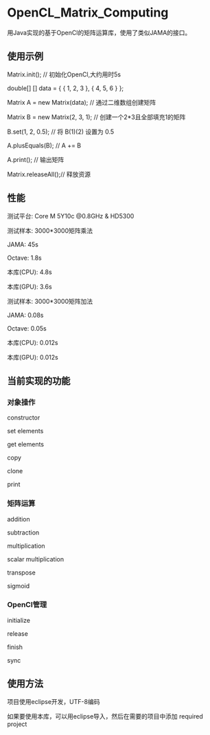 
# OpenCL_Matrix_Computing
用Java实现的基于OpenCl的矩阵运算库，使用了类似JAMA的接口。

## 使用示例

Matrix.init(); // 初始化OpenCl,大约用时5s

double[]
[] data = { { 1, 2, 3 }, { 4, 5, 6 } };

Matrix A = new Matrix(data); // 通过二维数组创建矩阵

Matrix B = new Matrix(2, 3, 1); // 创建一个2*3且全部填充1的矩阵

B.set(1, 2, 0.5); // 将 B(1)(2) 设置为 0.5

A.plusEquals(B); // A += B

A.print(); // 输出矩阵

Matrix.releaseAll();// 释放资源


## 性能
测试平台: Core M 5Y10c @0.8GHz & HD5300

测试样本: 3000*3000矩阵乘法

JAMA: 45s

Octave: 1.8s

本库(CPU): 4.8s

本库(GPU): 3.6s

测试样本: 3000*3000矩阵加法

JAMA: 0.08s

Octave: 0.05s

本库(CPU): 0.012s

本库(GPU): 0.012s

## 当前实现的功能
### 对象操作
constructor

set elements

get elements

copy

clone

print

 
### 矩阵运算
addition

subtraction

multiplication

scalar multiplication 

transpose

sigmoid

 
### OpenCl管理
initialize

release

finish

sync
 
	
## 使用方法
项目使用eclipse开发，UTF-8编码

如果要使用本库，可以用eclipse导入，然后在需要的项目中添加 required project
